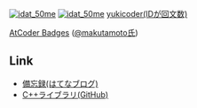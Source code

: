 <!--
**idat50me/idat50me** is a ✨ _special_ ✨ repository because its `README.md` (this file) appears on your GitHub profile.

Here are some ideas to get you started:

- 🔭 I’m currently working on ...
- 🌱 I’m currently learning ...
- 👯 I’m looking to collaborate on ...
- 🤔 I’m looking for help with ...
- 💬 Ask me about ...
- 📫 How to reach me: ...
- 😄 Pronouns: ...
- ⚡ Fun fact: ...
-->

[![idat_50me](https://img.shields.io/endpoint?url=https%3A%2F%2Fatcoder-badges.now.sh%2Fapi%2Fatcoder%2Fjson%2Fidat_50me)](https://atcoder.jp/users/idat_50me)
[![idat_50me](https://img.shields.io/endpoint?url=https%3A%2F%2Fatcoder-badges.now.sh%2Fapi%2Fcodeforces%2Fjson%2Fidat_50me)](https://codeforces.com/profile/idat_50me)
[yukicoder(IDが回文数)](https://yukicoder.me/users/11011)

[AtCoder Badges](https://atcoder-badges.now.sh/) ([@makutamoto氏](https://twitter.com/makutamoto))

## Link
- [備忘録(はてなブログ)](https://idat-50me.hatenadiary.jp/)
- [C++ライブラリ(GitHub)](https://github.com/idat50me/cpp_lib)
